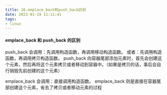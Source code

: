 ```yaml
---
title: 16.emplace_back和push_back区别
date: 2023-01-19 11:11:41
tags:
- linux
---
```


#### emplace_back 和 push_back 的区别

push_back 会调用：先调用构造函数，再调用移动构造函数。
或者：先调用构造函数，再调用拷贝构造函数。
push_back 向容器尾部添加元素时，首先会创建这个元素，然后再将这个元素拷贝或者移动到容器中。（如果是拷贝的话，事后会自行销毁先前创建的这个元素）

emplace_back 会调用：直接调用构造函数。
emplace_back 则是直接在容器尾部创建这个元素，省去了拷贝或者移动元素的过程



